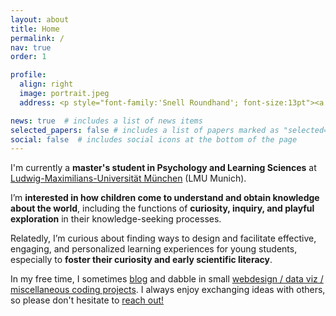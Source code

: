 ```yaml
---
layout: about
title: Home
permalink: /
nav: true
order: 1

profile:
  align: right
  image: portrait.jpeg
  address: <p style="font-family:'Snell Roundhand'; font-size:13pt"><a href="/informalbio/" target="_blank">Informal Bio</a></p><a href="/assets/pdf/CV.pdf"><i class='ai ai-cv-square ai-2x'></i></a> <a href="mailto:adaniabutto@gmail.com"><i class='fas fa-envelope fa-2x'></i></a> <a href="https://github.com/adaniabutto"><i class='fab fa-github fa-2x'></i></a><br><br>adaniabutto[at]gmail[dot]com

news: true  # includes a list of news items
selected_papers: false # includes a list of papers marked as "selected={true}"
social: false  # includes social icons at the bottom of the page
---
```

I'm currently a <b>master's student in Psychology and Learning Sciences</b> at <a href="https://www.lmu.de/en/about-lmu/index.html">Ludwig-Maximilians-Universität München</a> (LMU Munich).

I’m <b>interested in how children come to understand and obtain knowledge about the world</b>, including the functions of <b>curiosity, inquiry, and playful exploration</b> in their knowledge-seeking processes.

Relatedly, I’m curious about finding ways to design and facilitate effective, engaging, and personalized learning experiences for young students, especially to <b>foster their curiosity and early scientific literacy</b>.

In my free time, I sometimes <a href="/writings/">blog</a> and dabble in small <a href="https://github.com/adaniabutto">webdesign / data viz / miscellaneous coding projects</a>. I always enjoy exchanging ideas with others, so please don't hesitate to <a href="mailto:adaniabutto@gmail.com">reach out!</a><br><br>